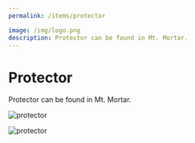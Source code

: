 ```yaml
---
permalink: /items/protector

image: /img/logo.png
description: Protector can be found in Mt. Mortar.
---
```


# Protector

Protector can be found in Mt. Mortar.

![protector](https://i.imgur.com/kznBCcn.jpg)

![protector](https://i.imgur.com/f1guBgV.png)
